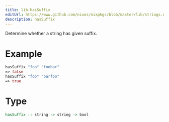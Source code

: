 ```yaml
---
title: lib.hasSuffix
editUrl: https://www.github.com/nixos/nixpkgs/blob/master/lib/strings.nix#L406C5
description: hasSuffix
---
```


Determine whether a string has given suffix.

# Example

```nix
hasSuffix "foo" "foobar"
=> false
hasSuffix "foo" "barfoo"
=> true
```

# Type

```haskell
hasSuffix :: string -> string -> bool
```
